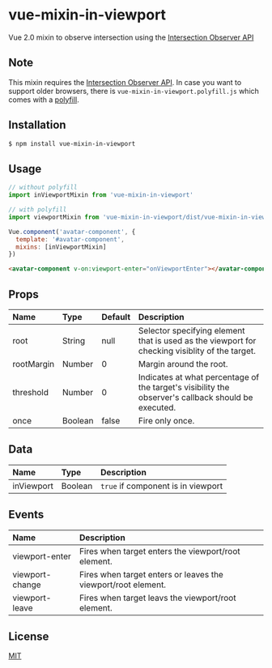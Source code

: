 # vue-mixin-in-viewport
Vue 2.0 mixin to observe intersection using the [Intersection Observer API](https://developer.mozilla.org/en-US/docs/Web/API/Intersection_Observer_API)

## Note

This mixin requires the [Intersection Observer API](https://developer.mozilla.org/en-US/docs/Web/API/Intersection_Observer_API). In case you want to support older browsers, there is `vue-mixin-in-viewport.polyfill.js` which comes with a [polyfill](https://www.npmjs.com/package/intersection-observer).

## Installation

```bash
$ npm install vue-mixin-in-viewport
```

## Usage

```js
// without polyfill
import inViewportMixin from 'vue-mixin-in-viewport'

// with polyfill
import viewportMixin from 'vue-mixin-in-viewport/dist/vue-mixin-in-viewport.polyfill'

Vue.component('avatar-component', {
  template: '#avatar-component',
  mixins: [inViewportMixin]
})
```

```html
<avatar-component v-on:viewport-enter="onViewportEnter"></avatar-component>
```

## Props

| Name | Type | Default | Description |
| :------------- | :--------- | :--------- | :------------- |
| root | String | null | Selector specifying element that is used as the viewport for checking visiblity of the target. |
| rootMargin | Number | 0 | Margin around the root. |
| threshold | Number | 0 | Indicates at what percentage of the target's visibility the observer's callback should be executed. |
| once | Boolean | false | Fire only once. |

## Data

| Name | Type | Description |
| :------------- | :--------- | :------------- |
| inViewport | Boolean | `true` if component is in viewport |

## Events

| Name | Description |
| :------------- | :------------- |
| viewport-enter | Fires when target enters the viewport/root element. |
| viewport-change | Fires when target enters or leaves the viewport/root element. |
| viewport-leave | Fires when target leavs the viewport/root element. |

## License

[MIT](http://opensource.org/licenses/MIT)
